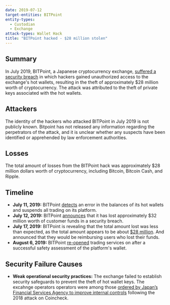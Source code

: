 ```yaml
---
date: 2019-07-12
target-entities: BITPoint
entity-types:
  - Custodian
  - Exchange
attack-types: Wallet Hack
title: "BITPoint hacked - $28 million stolen"
---
```


## Summary

In July 2019, BITPoint, a Japanese cryptocurrency exchange, [suffered a security breach](https://www.bloomberg.com/news/articles/2019-07-12/japan-s-bitpoint-loses-32m-in-lastest-crypto-exchange-hack) in which hackers gained unauthorized access to the exchange's hot wallets, resulting in the theft of approximately $28 million worth of cryptocurrency. The attack was attributed to the theft of private keys associated with the hot wallets.

## Attackers

The identity of the hackers who attacked BITPoint in July 2019 is not publicly known. Bitpoint has not released any information regarding the perpetrators of the attack, and it is unclear whether any suspects have been identified or apprehended by law enforcement authorities.

## Losses

The total amount of losses from the BITPoint hack was approximately $28 million dollars worth of cryptocurrency, including Bitcoin, Bitcoin Cash, and Ripple.

## Timeline

- **July 11, 2019:** BITPoint [detects](https://www.coindeskjapan.com/14385/) an error in the balances of its hot wallets and suspends all trading on its platform.
- **July 12, 2019:** BITPoint [announces](https://www.coindesk.com/markets/2019/07/12/bitpoint-exchange-hacked-for-32-million-in-cryptocurrency/) that it has lost approximately $32 million worth of customer funds in a security breach.
- **July 17, 2019:** BITPoint is revealing that the total amount lost was less than expected, as the total amount appears to be about [$28 million](https://coingeek.com/bitpoint-to-repay-users-following-attack/). And announced that they would be reimbursing users who lost their funds.
- **August 6, 2019:** BITPoint [re-opened](https://www.cryptonewsz.com/bitpoint-japanese-crypto-exchange-re-opens-for-trade-services-after-28-million-hack-in-mid-of-july/) trading services on after a successful safety assessment of the platform's wallet.

## Security Failure Causes

- **Weak operational security practices:** The exchange failed to establish security safeguards to prevent the theft of hot wallet keys. The excahnge operators operators were among those [ordered by Japan’s Financial Services Agency to improve internal controls](https://fintelegram.com/cybercrime-crypto-exchange-hacker-stole-32-million-in-bitpoint-attack/) following the 2018 attack on Coincheck.

